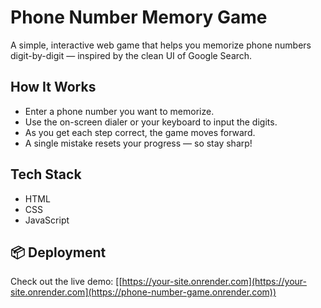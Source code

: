 # Phone Number Memory Game

A simple, interactive web game that helps you memorize phone numbers digit-by-digit — inspired by the clean UI of Google Search.

## How It Works
- Enter a phone number you want to memorize.
- Use the on-screen dialer or your keyboard to input the digits.
- As you get each step correct, the game moves forward.
- A single mistake resets your progress — so stay sharp!


## Tech Stack
- HTML
- CSS
- JavaScript

## 📦 Deployment
Check out the live demo: [[https://your-site.onrender.com](https://your-site.onrender.com](https://phone-number-game.onrender.com))
